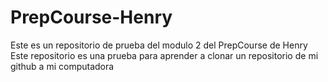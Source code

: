 # PrepCourse-Henry
Este es un repositorio de prueba del modulo 2 del PrepCourse de Henry
Este repositorio es una prueba para aprender a clonar un repositorio de mi github a mi computadora
